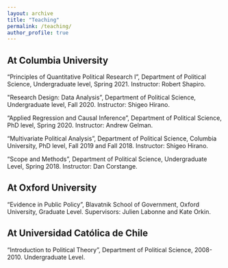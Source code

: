 ```yaml
---
layout: archive
title: "Teaching"
permalink: /teaching/
author_profile: true
---
```


## At Columbia University

 “Principles of Quantitative Political Research I”, Department of Political Science, Undergraduate level, Spring 2021. Instructor: Robert Shapiro.

"Research Design: Data Analysis”, Department of Political Science, Undergraduate level, Fall 2020. Instructor: Shigeo Hirano.

“Applied Regression and Causal Inference”, Department of Political Science, PhD level, Spring 2020. Instructor: Andrew Gelman.

“Multivariate Political Analysis”, Department of Political Science, Columbia University, PhD level, Fall 2019 and Fall 2018. Instructor: Shigeo Hirano.

“Scope and Methods”, Department of Political Science,  Undergraduate Level, Spring 2018. Instructor: Dan Corstange.

## At Oxford University

“Evidence in Public Policy”, Blavatnik School of Government, Oxford University, Graduate Level. Supervisors: Julien Labonne and Kate Orkin.
  
## At Universidad Católica de Chile

“Introduction to Political Theory”, Department of Political Science, 2008-2010.  Undergraduate Level.
